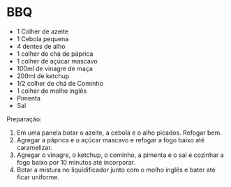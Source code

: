 BBQ
===
* 1 Colher de azeite
* 1 Cebola pequena
* 4 dentes de alho
* 1 colher de chá de páprica
* 1 colher de açúcar mascavo
* 100ml de vinagre de maça
* 200ml de ketchup
* 1/2 colher de chá de Cominho
* 1 colher de molho inglês
* Pimenta
* Sal

Preparação:

1. Em uma panela botar o azeite, a cebola e o alho picados. Refogar bem.
2. Agregar a páprica e o açúcar mascavo e refogar a fogo baixo até caramelizar.
3. Agregar o vinagre, o ketchup, o cominho, a pimenta e o sal e cozinhar a fogo baixo por 10 minutos até incorporar.
4. Botar a mistura no liquidificador junto com o molho inglês e bater até ficar uniforme.
